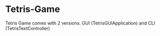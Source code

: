 # Tetris-Game
Tetris Game comes with 2 versions: GUI (TetrisGUIApplication) and CLI (TetrisTextController)
